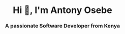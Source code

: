 <h1 align="center">Hi 👋, I'm Antony Osebe</h1>
<h3 align="center">A passionate Software Developer from Kenya</h3>

